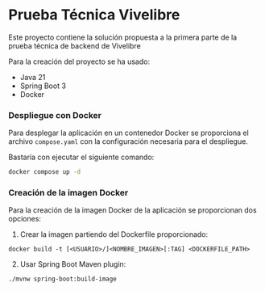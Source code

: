 # Prueba Técnica Vivelibre

Este proyecto contiene la solución propuesta a la primera parte de la
prueba técnica de backend de Vivelibre

Para la creación del proyecto se ha usado:
- Java 21
- Spring Boot 3
- Docker

### Despliegue con Docker
Para desplegar la aplicación en un contenedor Docker se proporciona
el archivo `compose.yaml` con la configuración necesaria para el despliegue.

Bastaría con ejecutar el siguiente comando:

```bash
docker compose up -d
```

### Creación de la imagen Docker
Para la creación de la imagen Docker de la aplicación se proporcionan
dos opciones:

1. Crear la imagen partiendo del Dockerfile proporcionado:
```
docker build -t [<USUARIO>/]<NOMBRE_IMAGEN>[:TAG] <DOCKERFILE_PATH>
```
2. Usar Spring Boot Maven plugin:
```bash
./mvnw spring-boot:build-image
```
